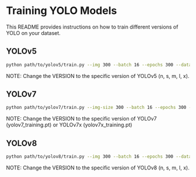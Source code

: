 # Training YOLO Models

This README provides instructions on how to train different versions of YOLO on your dataset.

## YOLOv5

```bash
python path/to/yolov5/train.py --img 300 --batch 16 --epochs 300 --data path/to/data/data_local.yaml --weights yolov5VERSION.pt --project 'project_name' --name 'run_name'
```

NOTE: Change the VERSION to the specific version of YOLOv5 (n, s, m, l, x).

## YOLOv7

```bash
python path/to/yolov7/train.py --img-size 300 --batch 16 --epochs 300 --cfg  path/to/cfg/training/yolov7.yaml --hyp data/hyp.scratch.custom.yaml --data path/to/data/data_local.yaml --weights yolov7_training.pt --project 'project_name' --name 'run_name'
```

NOTE: Change the VERSION to the specific version of YOLOv7 (yolov7_training.pt) or YOLOv7x (yolov7x_training.pt)

## YOLOv8

```bash
python path/to/yolov8/train.py --img 300 --batch 16 --epochs 300 --data path/to/data/data_local.yaml --weights yolov8VERSION.pt --project 'project_name' --name 'run_name'
```

NOTE: Change the VERSION to the specific version of YOLOv8 (n, s, m, l, x).
